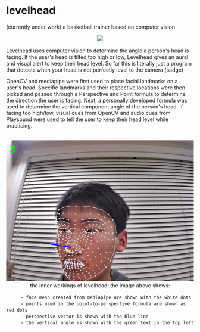 # levelhead
(currently under work) a basketball trainer based on computer vision

<p align="center">
  <img src="https://user-images.githubusercontent.com/55860775/160269657-4cf698f7-dd32-4f7e-862e-1b90c30b7600.png"/>
</p>

Levelhead uses computer vision to determine the angle a person's head is facing. If the user's head is tilted too high or low, Levelhead gives an aural and visual alert to keep their head level. So far this is literally just a program that detects when your head is not perfectly level to the camera (sadge)

OpenCV and mediapipe were first used to place facial landmarks on a user's head. Specific landmarks and their respective locations were then picked and passed through a Perspective and Point formula to determine the direction the user is facing. Next, a personally developed formula was used to determine the vertical component angle of the person's head. If facing too high/low, visual cues from OpenCV and audio cues from Playsound were used to tell the user to keep their head level while practicing.

<p align="center">
  <br>
  <img src="Levelhead.png"/>
  <br>
  the inner workings of levelhead; the image above shows:
</p>

<p>
  &nbsp; &nbsp; &nbsp; &nbsp; <code> - face mesh created from mediapipe are shown with the white dots </code> <br>
  &nbsp; &nbsp; &nbsp; &nbsp; <code> - points used in the point-to-perspective formula are shown as red dots </code> <br>
  &nbsp; &nbsp; &nbsp; &nbsp; <code> - perspective vector is shown with the blue line </code> <br>
  &nbsp; &nbsp; &nbsp; &nbsp; <code> - the vertical angle is shown with the green text in the top left </code>
</p>
